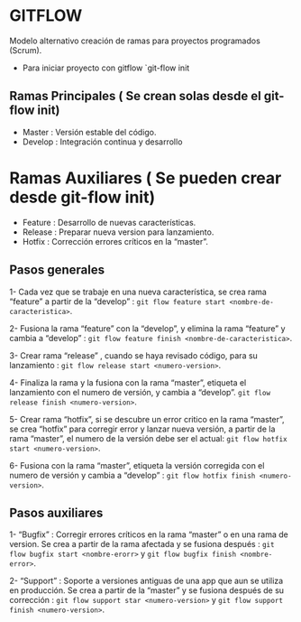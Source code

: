 # GITFLOW

Modelo alternativo creación de ramas para proyectos programados (Scrum).

* Para iniciar proyecto con gitflow
`git-flow init

## Ramas Principales ( Se crean solas desde el git-flow init)

* Master : Versión estable del código.
* Develop : Integración continua y desarrollo

# Ramas Auxiliares ( Se pueden crear desde git-flow init)

* Feature : Desarrollo de nuevas características.
* Release : Preparar nueva version para lanzamiento.
* Hotfix : Corrección errores críticos en la “master”.

## Pasos generales

1- Cada vez que se trabaje en una nueva característica, se crea rama “feature” a partir de la “develop” : `git flow feature start <nombre-de-caracteristica>`. 

2- Fusiona la rama “feature” con la “develop”, y elimina la rama “feature”  y cambia a “develop” : `git flow feature finish <nombre-de-caracteristica>`.

3- Crear rama “release” , cuando se haya revisado código, para su lanzamiento : `git flow release start <numero-version>`.

4- Finaliza la rama y la fusiona con la rama “master”, etiqueta el lanzamiento con el numero de versión, y cambia a “develop”. `git flow release finish <numero-version>`.

5- Crear rama “hotfix”, si se descubre un error critico en la rama “master”, se crea “hotfix” para corregir error y lanzar nueva versión,  a partir de la rama “master”, el numero de la versión debe ser el actual: `git flow hotfix start <numero-version>`.

6- Fusiona con la rama “master”, etiqueta la versión corregida con el numero de versión y cambia a “develop” : `git flow hotfix finish <numero-version>`.

## Pasos auxiliares

1- “Bugfix” : Corregir errores críticos en la rama “master” o en una rama de version. Se crea a partir de la rama afectada y se fusiona después : `git flow bugfix start <nombre-erorr>` y `git flow bugfix finish <nombre-error>`.

2- “Support” : Soporte a versiones antiguas de una app que aun se utiliza en producción. Se crea a partir de la “master” y se fusiona después de su corrección : `git flow support star <numero-version>` y `git flow support finish <numero-version>`.